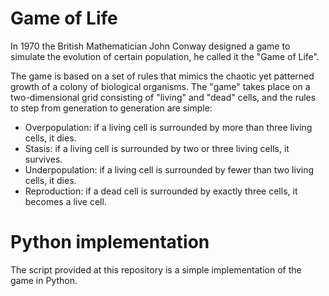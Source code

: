 # Game of Life

 In 1970 the British Mathematician John Conway designed a game to simulate the evolution of certain population, he called it the "Game of Life".
 
 The game is based on a set of rules that mimics the chaotic yet patterned growth of a colony of biological organisms. The "game" takes place on a two-dimensional grid consisting of "living" and "dead" cells, and the rules to step from generation to generation are simple:

* Overpopulation: if a living cell is surrounded by more than three living cells, it dies.
* Stasis: if a living cell is surrounded by two or three living cells, it survives.
* Underpopulation: if a living cell is surrounded by fewer than two living cells, it dies.
* Reproduction: if a dead cell is surrounded by exactly three cells, it becomes a live cell.


# Python implementation

The script provided at this repository is a simple implementation of the game in Python.